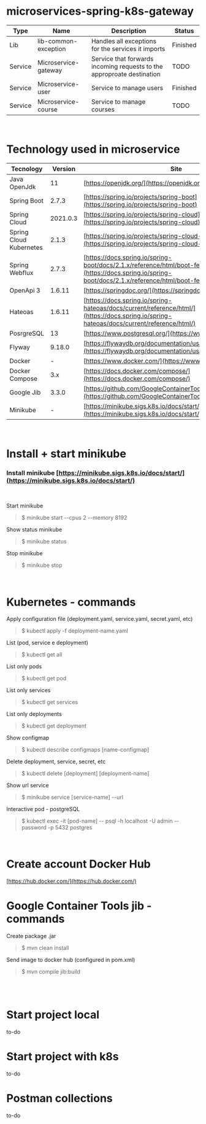 # microservices-spring-k8s-gateway

| Type | Name | Description | Status |
|--- |--- |--- |--- |
| Lib | lib-common-exception | Handles all exceptions for the services it imports | Finished |
| Service | Microservice-gateway | Service that forwards incoming requests to the approproate destination | TODO |
| Service | Microservice-user|  Service to manage users | Finished |
| Service | Microservice-course | Service to manage courses | TODO |

<br/>

# Technology used in microservice

| Tecnology | Version | Site |
|--- |--- |--- |
| Java OpenJdk | 11      | [https://openjdk.org/](https://openjdk.org/)                                      |
| Spring Boot  | 2.7.3   | [https://spring.io/projects/spring-boot](https://spring.io/projects/spring-boot)  |
| Spring Cloud | 2021.0.3| [https://spring.io/projects/spring-cloud](https://spring.io/projects/spring-cloud)|
| Spring Cloud Kubernetes| 2.1.3|[https://spring.io/projects/spring-cloud-kubernetes](https://spring.io/projects/spring-cloud-kubernetes)|
| Spring Webflux | 2.7.3 | [https://docs.spring.io/spring-boot/docs/2.1.x/reference/html/boot-features-testing.html](https://docs.spring.io/spring-boot/docs/2.1.x/reference/html/boot-features-testing.html)|
| OpenApi 3| 1.6.11| [https://springdoc.org/](https://springdoc.org/)|
| Hateoas| 1.6.11| [https://docs.spring.io/spring-hateoas/docs/current/reference/html/](https://docs.spring.io/spring-hateoas/docs/current/reference/html/)|
| PosrgreSQL| 13 | [https://www.postgresql.org/](https://www.postgresql.org/)|
| Flyway| 9.18.0| [https://flywaydb.org/documentation/usage/plugins/springboot](https://flywaydb.org/documentation/usage/plugins/springboot)|
| Docker | - | [https://www.docker.com/](https://www.docker.com/)|
| Docker Compose| 3.x | [https://docs.docker.com/compose/](https://docs.docker.com/compose/)|
| Google Jib|3.3.0 | [https://github.com/GoogleContainerTools/jib](https://github.com/GoogleContainerTools/jib)|
|Minikube |- |[https://minikube.sigs.k8s.io/docs/start/](https://minikube.sigs.k8s.io/docs/start/)|

<br/>

# Install + start minikube

### Install minikube [https://minikube.sigs.k8s.io/docs/start/](https://minikube.sigs.k8s.io/docs/start/)
<br/>

Start minikube
> $ minikube start --cpus 2 --memory 8192

Show status minikube
> $ minikube status

Stop minikube
> $ minikube stop

<br/>

# Kubernetes - commands

Apply configuration file (deployment.yaml, service.yaml, secret.yaml, etc)
> $ kubectl apply -f deployment-name.yaml

List (pod, service e deployment)
> $ kubectl get all

List only pods
> $ kubectl get pod

List only services
> $ kubectl get services

List only deployments
> $ kubectl get deployment

Show configmap
> $ kubectl describe configmaps [name-configmap]

Delete deployment, service, secret, etc 
> $ kubectl delete [deployment] [deployment-name]
 
Show url service
> $ minikube service [service-name] --url

Interactive pod - postgreSQL
> $ kubectl exec -it [pod-name] --  psql -h localhost -U admin --password -p 5432 postgres

<br/>

# Create account Docker Hub
[https://hub.docker.com/](https://hub.docker.com/)
<br/>

# Google Container Tools jib - commands

Create package .jar
> $ mvn clean install

Send image to docker hub (configured in pom.xml)
> $ mvn compile jib:build

<br/><br/>
# Start project local
to-do

# Start project with k8s
to-do

# Postman collections
to-do
